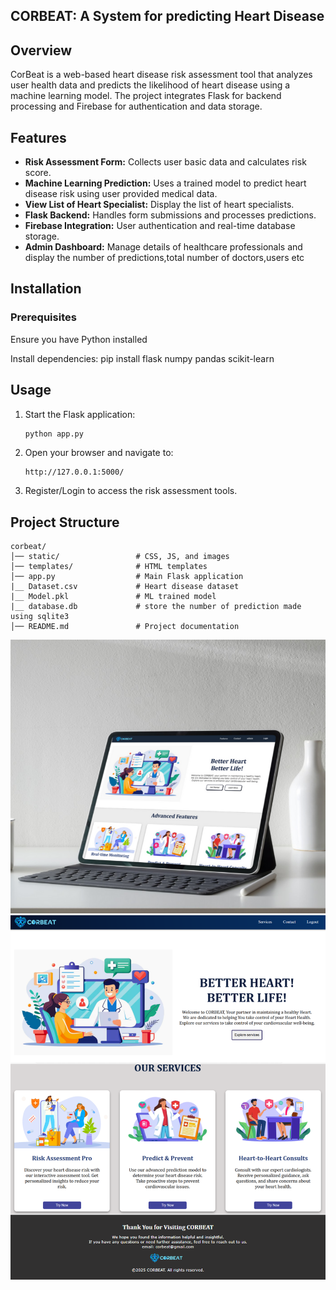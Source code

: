 ## CORBEAT: A System for predicting Heart Disease ##

## Overview
CorBeat is a web-based heart disease risk assessment tool that analyzes user health data and predicts the likelihood of heart disease using a machine learning model. 
The project integrates Flask for backend processing and Firebase for authentication and data storage.


## Features
- **Risk Assessment Form:** Collects user basic data and calculates risk score.
- **Machine Learning Prediction:** Uses a trained model to predict heart disease risk using user provided medical data.
- **View List of Heart Specialist:** Display the list of heart specialists.
- **Flask Backend:** Handles form submissions and processes predictions.
- **Firebase Integration:** User authentication and real-time database storage.
- **Admin Dashboard:** Manage details of healthcare professionals and display the number of predictions,total number of doctors,users etc


## Installation

### Prerequisites
Ensure you have Python installed

Install dependencies:
pip install flask numpy pandas scikit-learn

## Usage
1. Start the Flask application:
   ```sh
   python app.py
   ```
2. Open your browser and navigate to:
   ```
   http://127.0.0.1:5000/
   ```
3. Register/Login to access the risk assessment tools.

## Project Structure
```
corbeat/
│── static/                 # CSS, JS, and images
│── templates/              # HTML templates
│── app.py                  # Main Flask application
|__ Dataset.csv             # Heart disease dataset
|__ Model.pkl               # ML trained model
|__ database.db             # store the number of prediction made using sqlite3
│── README.md               # Project documentation
```
![Alt text](static/images/project-1.png)
![Alt text](static/images/home-ss.png)

